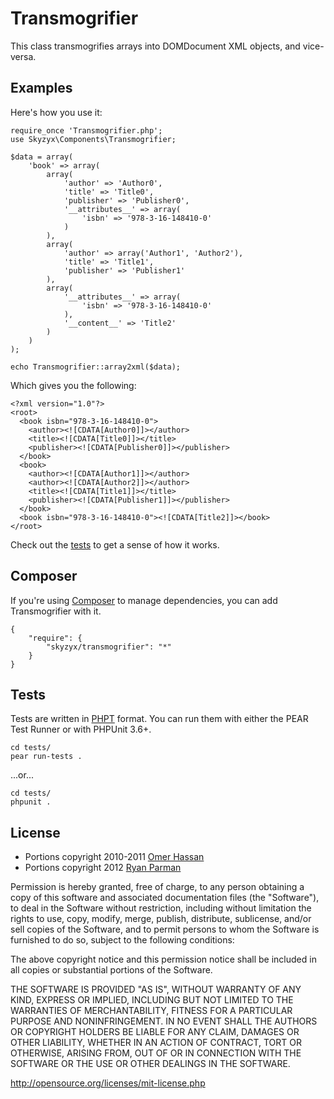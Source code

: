 # Transmogrifier

This class transmogrifies arrays into DOMDocument XML objects, and vice-versa.


## Examples
Here's how you use it:

	require_once 'Transmogrifier.php';
	use Skyzyx\Components\Transmogrifier;

	$data = array(
		'book' => array(
			array(
				'author' => 'Author0',
				'title' => 'Title0',
				'publisher' => 'Publisher0',
				'__attributes__' => array(
					'isbn' => '978-3-16-148410-0'
				)
			),
			array(
				'author' => array('Author1', 'Author2'),
				'title' => 'Title1',
				'publisher' => 'Publisher1'
			),
			array(
				'__attributes__' => array(
					'isbn' => '978-3-16-148410-0'
				),
				'__content__' => 'Title2'
			)
		)
	);

	echo Transmogrifier::array2xml($data);

Which gives you the following:

	<?xml version="1.0"?>
	<root>
	  <book isbn="978-3-16-148410-0">
	    <author><![CDATA[Author0]]></author>
	    <title><![CDATA[Title0]]></title>
	    <publisher><![CDATA[Publisher0]]></publisher>
	  </book>
	  <book>
	    <author><![CDATA[Author1]]></author>
	    <author><![CDATA[Author2]]></author>
	    <title><![CDATA[Title1]]></title>
	    <publisher><![CDATA[Publisher1]]></publisher>
	  </book>
	  <book isbn="978-3-16-148410-0"><![CDATA[Title2]]></book>
	</root>

Check out the [tests](tree/master/tests) to get a sense of how it works.


## Composer
If you're using [Composer](https://github.com/composer/composer) to manage dependencies, you can add Transmogrifier with it.

	{
		"require": {
			"skyzyx/transmogrifier": "*"
		}
	}


## Tests
Tests are written in [PHPT](http://qa.php.net/phpt_details.php) format. You can run them with either the PEAR Test Runner or with PHPUnit 3.6+.

	cd tests/
	pear run-tests .

...or...

	cd tests/
	phpunit .


## License
* Portions copyright 2010-2011 [Omer Hassan](https://code.google.com/u/113495690012051782542/)
* Portions copyright 2012 [Ryan Parman](http://ryanparman.com)

Permission is hereby granted, free of charge, to any person obtaining a copy
of this software and associated documentation files (the "Software"), to deal
in the Software without restriction, including without limitation the rights
to use, copy, modify, merge, publish, distribute, sublicense, and/or sell
copies of the Software, and to permit persons to whom the Software is furnished
to do so, subject to the following conditions:

The above copyright notice and this permission notice shall be included in all
copies or substantial portions of the Software.

THE SOFTWARE IS PROVIDED "AS IS", WITHOUT WARRANTY OF ANY KIND, EXPRESS OR
IMPLIED, INCLUDING BUT NOT LIMITED TO THE WARRANTIES OF MERCHANTABILITY,
FITNESS FOR A PARTICULAR PURPOSE AND NONINFRINGEMENT. IN NO EVENT SHALL THE
AUTHORS OR COPYRIGHT HOLDERS BE LIABLE FOR ANY CLAIM, DAMAGES OR OTHER
LIABILITY, WHETHER IN AN ACTION OF CONTRACT, TORT OR OTHERWISE, ARISING FROM,
OUT OF OR IN CONNECTION WITH THE SOFTWARE OR THE USE OR OTHER DEALINGS IN
THE SOFTWARE.

<http://opensource.org/licenses/mit-license.php>
